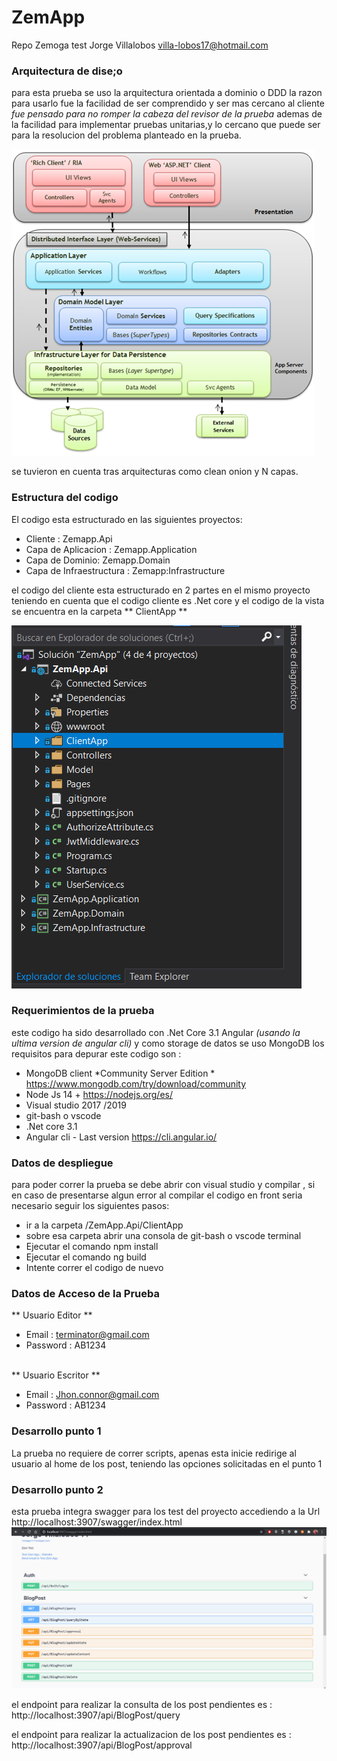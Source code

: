 # ZemApp
Repo Zemoga test Jorge Villalobos villa-lobos17@hotmail.com

### Arquitectura de dise;o
para esta prueba se uso la arquitectura orientada a dominio o DDD la razon para usarlo fue la facilidad de ser comprendido y ser mas cercano al cliente *fue pensado para no romper la cabeza del revisor de la prueba* ademas de la facilidad para implementar pruebas unitarias,y lo cercano que puede ser para la resolucion del problema planteado en la prueba.

![alt text](https://raw.githubusercontent.com/villa-lobos17/ZemApp/main/DDD_png_pure0.png)

se tuvieron en cuenta tras arquitecturas como clean onion y N capas.

### Estructura del codigo
El codigo esta estructurado en las siguientes proyectos:
* Cliente : Zemapp.Api
* Capa de Aplicacion : Zemapp.Application
* Capa de Dominio: Zemapp.Domain
* Capa de Infraestructura : Zemapp:Infrastructure

el codigo del cliente esta estructurado en 2 partes en el mismo proyecto teniendo en cuenta que el codigo cliente es .Net core y el codigo de la vista se encuentra en la carpeta ** ClientApp ** 

![alt text](https://raw.githubusercontent.com/villa-lobos17/ZemApp/main/client.PNG)



### Requerimientos de la prueba
este codigo ha sido desarrollado con .Net Core 3.1  Angular *(usando la ultima version de angular cli)* y como storage de datos se uso MongoDB los requisitos para depurar este codigo son :

* MongoDB client *Community Server Edition *  https://www.mongodb.com/try/download/community 
* Node Js 14 + https://nodejs.org/es/
* Visual studio 2017 /2019
* git-bash o vscode
* .Net core 3.1
* Angular cli - Last version https://cli.angular.io/ 

### Datos de despliegue
para poder correr la prueba se debe abrir con visual studio y compilar , si en caso de presentarse algun error al compilar el codigo en front seria necesario seguir los siguientes pasos:
* ir a la carpeta /ZemApp.Api/ClientApp
* sobre esa carpeta abrir una consola de git-bash o vscode terminal
* Ejecutar el comando npm install
* Ejecutar el comando ng build
* Intente correr el codigo de nuevo

### Datos de Acceso de la Prueba

** 
Usuario Editor **
* Email : terminator@gmail.com
* Password : AB1234
</br>
** Usuario Escritor **

* Email : Jhon.connor@gmail.com 
* Password : AB1234

### Desarrollo punto 1
La prueba no requiere de correr scripts, apenas esta inicie redirige al usuario al home de los post, teniendo las opciones solicitadas en el punto 1 




### Desarrollo punto 2
esta prueba integra swagger para los test del proyecto accediendo a la Url http://localhost:3907/swagger/index.html
![alt text](https://raw.githubusercontent.com/villa-lobos17/ZemApp/main/swa10.PNG)

el endpoint para realizar la consulta de los post pendientes es :
http://localhost:3907/api/BlogPost/query

el endpoint para realizar la actualizacion  de los post pendientes es :
http://localhost:3907/api/BlogPost/approval


